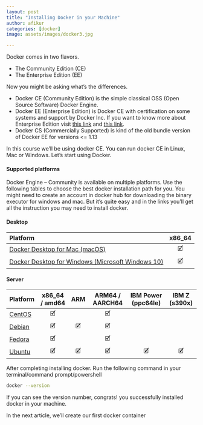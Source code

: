 ```yaml
---
layout: post
title: "Installing Docker in your Machine"
author: afikur
categories: [docker]
image: assets/images/docker3.jpg

---
```


Docker comes in two flavors.

- The Community Edition (CE)
- The Enterprise Edition (EE)

Now you might be asking what’s the differences.

- Docker CE (Community Edition) is the simple classical OSS (Open Source Software) Docker Engine.
- Docker EE (Enterprise Edition) is Docker CE with certification on some systems and support by Docker Inc. If you want to know more about Enterprise Edition visit [this link](https://www.docker.com/blog/docker-enterprise-edition/) and [this link](https://www.docker.com/blog/docker-online-meetup-recap-docker-enterprise-edition-ee-community-edition-ce/).
- Docker CS (Commercially Supported) is kind of the old bundle version of Docker EE for versions <= 1.13

In this course we’ll be using docker CE. You can run docker CE in Linux, Mac or Windows. Let’s start using Docker.

#### Supported platforms

Docker Engine – Community is available on multiple platforms. Use the following tables to choose the best docker installation path for you. You might need to create an account in docker hub for downloading the binary executor for windows and mac. But it’s quite easy and in the links you’ll get all the instruction you may need to install docker.

#### Desktop

| Platform                                                                                                 | x86_64 |
| :------------------------------------------------------------------------------------------------------- | :----: |
| [Docker Desktop for Mac (macOS)](https://docs.docker.com/docker-for-mac/install/)                        |   🗹    |
| [Docker Desktop for Windows (Microsoft Windows 10)](https://docs.docker.com/docker-for-windows/install/) |   🗹    |

#### Server

| Platform                                                          | x86_64 / amd64 | ARM | ARM64 / AARCH64 | IBM Power (ppc64le) | IBM Z (s390x) |
| :---------------------------------------------------------------- | :------------: | :-: | :-------------: | :-----------------: | :-----------: |
| [CentOS](https://docs.docker.com/install/linux/docker-ce/centos/) |       🗹        |     |        🗹        |                     |               |
| [Debian](https://docs.docker.com/install/linux/docker-ce/debian/) |       🗹        |  🗹  |        🗹        |                     |               |
| [Fedora](https://docs.docker.com/install/linux/docker-ce/fedora/) |       🗹        |     |        🗹        |                     |               |
| [Ubuntu](https://docs.docker.com/install/linux/docker-ce/ubuntu/) |       🗹        |  🗹  |        🗹        |          🗹          |       🗹       |

After completing installing docker. Run the following command in your terminal/command prompt/powershell

```bash
docker --version
```

If you can see the version number, congrats! you successfully installed docker in your machine.

In the next article, we’ll create our first docker container
